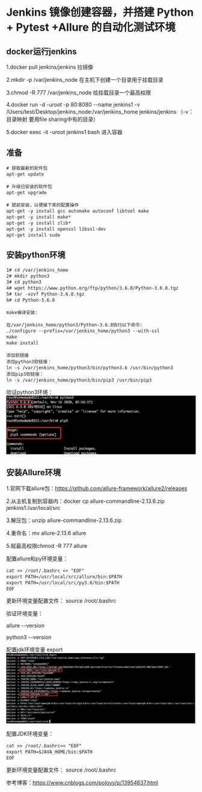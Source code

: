 <!--
 * @Descripttion: 
 * @Author: zlj
 * @Date: 2020-05-22 13:40:42
-->
# Jenkins 镜像创建容器，并搭建 Python + Pytest +Allure 的自动化测试环境

## docker运行jenkins

1.docker pull jenkins/jenkins 拉镜像

2.mkdir -p /var/jenkins_node 在主机下创建一个目录用于挂载目录

3.chmod -R 777 /var/jenkins_node 给挂载目录一个最高权限

4.docker run -d -uroot -p 80:8080 --name jenkins1 -v /Users/test/Desktop/jenkins_node:/var/jenkins_home jenkins/jenkins （-v：目录映射 要用file sharing中有的目录）

5.docker exec -it -uroot jenkins1 bash 进入容器

## 准备
```
# 获取最新的软件包
apt-get update

# 升级已安装的软件包
apt-get upgrade

# 提前安装，以便接下来的配置操作
apt-get -y install gcc automake autoconf libtool make
apt-get -y install make*
apt-get -y install zlib*
apt-get -y install openssl libssl-dev
apt-get install sudo
```

## 安装python环境
```
1# cd /var/jenkins_home
2# mkdir python3
3# cd python3
4# wget https://www.python.org/ftp/python/3.6.8/Python-3.6.8.tgz
5# tar -xzvf Python-3.6.8.tgz
6# cd Python-3.6.8

make编译安装:

在/var/jenkins_home/python3/Python-3.6.8执行以下命令:
./configure --prefix=/var/jenkins_home/python3 --with-ssl
make
make install

添加软链接
添加python3软链接：
ln -s /var/jenkins_home/python3/bin/python3.6 /usr/bin/python3
添加pip3软链接：
ln -s /var/jenkins_home/python3/bin/pip3 /usr/bin/pip3
```
验证python3环境：
![验证](./img/验证.png)

## 安装Allure环境

1.官网下载allure包：https://github.com/allure-framework/allure2/releases

2.从主机复制到容器内：docker cp allure-commandline-2.13.6.zip jenkins1:/usr/local/src

3.解压包：unzip allure-commandline-2.13.6.zip

4.重命名：mv allure-2.13.6 allure

5.赋最高权限chmod -R 777 allure

配置allure和py环境变量：
```
cat >> /root/.bashrc << "EOF" 
export PATH=/usr/local/src/allure/bin:$PATH 
export PATH=/usr/local/src/py3.6/bin:$PATH 
EOF
```
更新环境变量配置文件：
source /root/.bashrc

验证环境变量：

allure --version

python3 --version

配置jdk环境变量
export
![环境变量](./img/环境变量.png)

配置JDK环境变量：
```
cat >> /root/.bashrc<< "EOF" 
export PATH=$JAVA_HOME/bin:$PATH 
EOF
```
更新环境变量配置文件：
source /root/.bashrc

参考博客：https://www.cnblogs.com/poloyy/p/13954637.html


